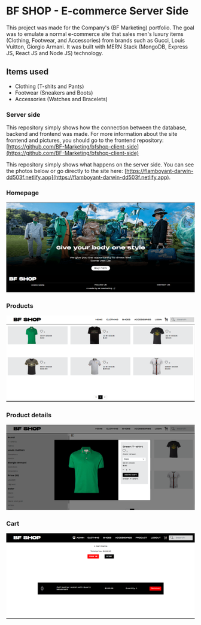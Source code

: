 # BF SHOP - E-commerce Server Side

This project was made for the Company's (BF Marketing) portfolio.
The goal was to emulate a normal e-commerce site that sales men's luxury items (Clothing, Footwear, and Accessories) from brands such as Gucci, Louis Vuitton, Giorgio Armani.
It was built with MERN Stack (MongoDB, Express JS, React JS and Node JS) technology.

## Items used

- Clothing (T-shits and Pants)
- Footwear (Sneakers and Boots)
- Accessories (Watches and Bracelets)

### Server side
This repository simply shows how the connection between the database, backend and frontend was made. For more information about the site frontend and pictures, you should go to the frontend repository: [https://github.com/BF-Marketing/bfshop-client-side](https://github.com/BF-Marketing/bfshop-client-side)

This repository simply shows what happens on the server side. You can see the photos below or go directly to the site here: [https://flamboyant-darwin-dd503f.netlify.app](https://flamboyant-darwin-dd503f.netlify.app).

### Homepage
![](screenshots/homepage.PNG)

### Products
![](screenshots/products.PNG)

### Product details
![](screenshots/productDetails.PNG)

### Cart
![](screenshots/cart.PNG)

